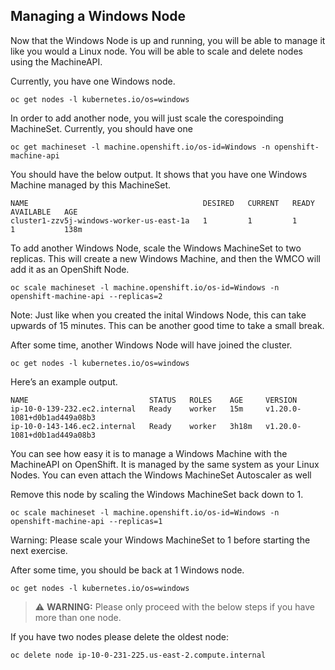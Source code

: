 ## Managing a Windows Node

Now that the Windows Node is up and running, you will be able to manage it like you would a Linux node. You will be able to scale and delete nodes using the MachineAPI.

Currently, you have one Windows node.

```shell
oc get nodes -l kubernetes.io/os=windows
```

In order to add another node, you will just scale the corespoinding MachineSet. Currently, you should have one

```shell
oc get machineset -l machine.openshift.io/os-id=Windows -n openshift-machine-api
```

You should have the below output. It shows that you have one Windows Machine managed by this MachineSet.

```shell
NAME                                       DESIRED   CURRENT   READY   AVAILABLE   AGE
cluster1-zzv5j-windows-worker-us-east-1a   1         1         1       1           138m
```

To add another Windows Node, scale the Windows MachineSet to two replicas. This will create a new Windows Machine, and then the WMCO will add it as an OpenShift Node.

```shell
oc scale machineset -l machine.openshift.io/os-id=Windows -n openshift-machine-api --replicas=2
```

Note: Just like when you created the inital Windows Node, this can take upwards of 15 minutes. This can be another good time to take a small break.

After some time, another Windows Node will have joined the cluster.

```shell
oc get nodes -l kubernetes.io/os=windows
```

Here’s an example output.

```shell
NAME                           STATUS   ROLES    AGE     VERSION
ip-10-0-139-232.ec2.internal   Ready    worker   15m     v1.20.0-1081+d0b1ad449a08b3
ip-10-0-143-146.ec2.internal   Ready    worker   3h18m   v1.20.0-1081+d0b1ad449a08b3
```

You can see how easy it is to manage a Windows Machine with the MachineAPI on OpenShift. It is managed by the same system as your Linux Nodes. You can even attach the Windows MachineSet Autoscaler as well

Remove this node by scaling the Windows MachineSet back down to 1.

```shell
oc scale machineset -l machine.openshift.io/os-id=Windows -n openshift-machine-api --replicas=1
```

Warning: Please scale your Windows MachineSet to 1 before starting the next exercise.

After some time, you should be back at 1 Windows node.

```shell
oc get nodes -l kubernetes.io/os=windows
```

> :warning: **WARNING:** Please only proceed with the below steps if you have more than one node.

If you have two nodes please delete the oldest node:

```shell
oc delete node ip-10-0-231-225.us-east-2.compute.internal
```



<br/><br/><br/>
<br/><br/><br/>
<br/><br/><br/>


